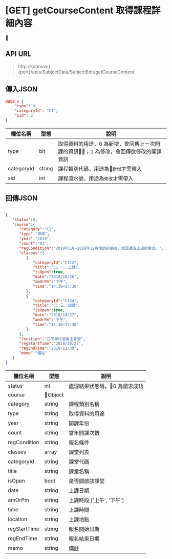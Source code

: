 # [GET] getCourseContent 取得課程詳細內容

## API URL
> http://{domain}:{port}/apis/SubjectData/SubjectEdit/getCourseContent

## 傳入JSON
```json
data = {
    "type": 0,
    "categoryId": "C1",
    "sid": 2
}
```

欄位名稱 | 型態 | 說明
-- | - | -
type | bit | 取得資料的用途，0 為新增，會回傳上一次開課的資訊；1 為修改，會回傳欲修改的開課資訊
categoryId | string | 課程類別代碼，用途為`新增`才需帶入
sid | int | 課程流水號，用途為`修改`才需帶入

## 回傳JSON
```json

{  
   "status":0,
   "course":{  
      "category":"C1",
      "type":"修改",
      "year":"2019",
      "count":"01",
      "regCondition":"2018年1月~2018年12月來的新朋友，或是還沒上過的會友。",
      "classes":[  
         {  
            "categoryId":"C112",
            "title":"C1 一、二課",
            "isOpen":true,
            "date":"2018/10/26",
            "amOrPm":"下午",
            "time":"14:30~17:30"
         },
         {  
            "categoryId":"C134",
            "title":"C1 三、四課",
            "isOpen":true,
            "date":"2018/10/27",
            "amOrPm":"下午",
            "time":"14:30~17:30"
         }
      ],
      "location":"江子翠行道會主會堂",
      "regStartTime":"2018/10/22",
      "regEndTime":"2018/11/30",
      "memo":"備註"
   }
}
```

欄位名稱 | 型態 | 說明
-- | - | -
status | int | 處理結果狀態碼，0 為請求成功
course | Object | 
category | string | 課程類別名稱
type | string | 取得資料的用途
year | string | 開課年份
count | string | 當年開課次數
regCondition | string | 報名條件
classes | array | 課堂列表
categoryId | string | 課堂代碼
title | string | 課堂名稱
isOpen | bool | 是否開啟該課堂
date | string | 上課日期
amOrPm | string | 上課時段 ['上午', '下午']
time | string | 上課時間
location | string | 上課地點
regStartTime | string | 報名開始日期
regEndTime | string | 報名結束日期
memo | string | 備註